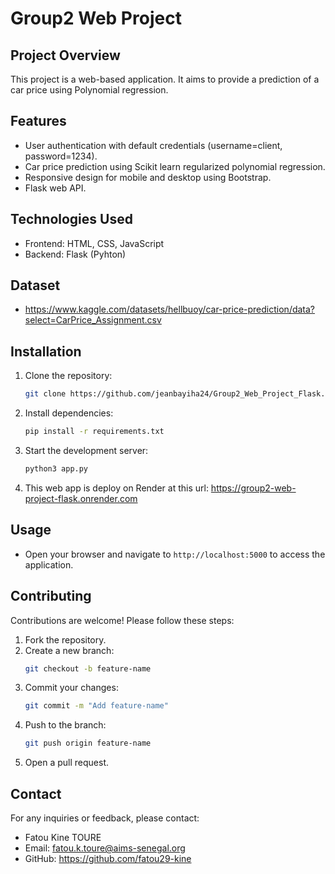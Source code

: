 # Group2 Web Project

## Project Overview
This project is a web-based application. It aims to provide a prediction of a car price using Polynomial regression.

## Features
- User authentication with default credentials (username=client, password=1234).
- Car price prediction using Scikit learn regularized polynomial regression.
- Responsive design for mobile and desktop using Bootstrap.
- Flask web API.

## Technologies Used
- Frontend: HTML, CSS, JavaScript
- Backend: Flask (Pyhton)

## Dataset
- https://www.kaggle.com/datasets/hellbuoy/car-price-prediction/data?select=CarPrice_Assignment.csv

## Installation
1. Clone the repository:
    ```bash
    git clone https://github.com/jeanbayiha24/Group2_Web_Project_Flask.git
    ```
2. Install dependencies:
    ```bash
    pip install -r requirements.txt
    ```
3. Start the development server:
    ```bash
    python3 app.py
    ```
4. This web app is deploy on Render at this url: https://group2-web-project-flask.onrender.com

## Usage
- Open your browser and navigate to `http://localhost:5000` to access the application.

## Contributing
Contributions are welcome! Please follow these steps:
1. Fork the repository.
2. Create a new branch:
    ```bash
    git checkout -b feature-name
    ```
3. Commit your changes:
    ```bash
    git commit -m "Add feature-name"
    ```
4. Push to the branch:
    ```bash
    git push origin feature-name
    ```
5. Open a pull request.


## Contact
For any inquiries or feedback, please contact:
- Fatou Kine TOURE
- Email: fatou.k.toure@aims-senegal.org
- GitHub: https://github.com/fatou29-kine
